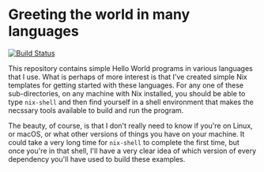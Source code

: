 # Greeting the world in many languages

[![Build Status](https://api.travis-ci.org/jwiegley/hello.svg)](https://travis-ci.org/jwiegley/hello)

This repository contains simple Hello World programs in various languages that
I use. What is perhaps of more interest is that I've created simple Nix
templates for getting started with these languages. For any one of these
sub-directories, on any machine with Nix installed, you should be able to type
`nix-shell` and then find yourself in a shell environment that makes the
necssary tools available to build and run the program.

The beauty, of course, is that I don't really need to know if you're on Linux,
or macOS, or what other versions of things you have on your machine. It could
take a very long time for `nix-shell` to complete the first time, but once
you're in that shell, I'll have a very clear idea of which version of every
dependency you'll have used to build these examples.
